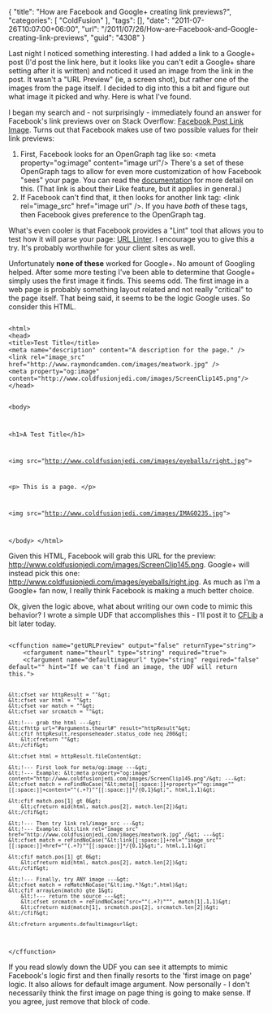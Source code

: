 {
	"title": "How are Facebook and Google+ creating link previews?",
	"categories": [
		"ColdFusion"
	],
	"tags": [],
	"date": "2011-07-26T10:07:00+06:00",
	"url": "/2011/07/26/How-are-Facebook-and-Google-creating-link-previews",
	"guid": "4308"
}

Last night I noticed something interesting. I had added a link to a Google+ post (I'd post the link here, but it looks like you can't edit a Google+ share setting after it is written) and noticed it used an image from the link in the post. It wasn't a "URL Preview" (ie, a screen shot), but rather one of the images from the page itself. I decided to dig into this a bit and figure out what image it picked and why. Here is what I've found.
<!--more-->
<p/>

I began my search and - not surprisingly - immediately found an answer for Facebook's link previews over on Stack Overflow: <a href="http://stackoverflow.com/questions/1079599/facebook-post-link-image">Facebook Post Link Image</a>. Turns out that Facebook makes use of two possible values for their link previews:

<p/>

<ol>
<li>First, Facebook looks for an OpenGraph tag like so: &lt;meta property="og:image" content="image url"/&gt; There's a set of these OpenGraph tags to allow for even more customization of how Facebook "sees" your page. You can read the <a href="http://developers.facebook.com/docs/reference/plugins/like/">documentation</a> for more detail on this. (That link is about their Like feature, but it applies in general.) 
<li>If Facebook can't find that, it then looks for another link tag: &lt;link rel="image_src" href="image url" /&gt;. If you have <i>both</i> of these tags, then Facebook gives preference to the OpenGraph tag.
</ol>

<p/>

What's even cooler is that Facebook provides a "Lint" tool that allows you to test how it will parse your page: <a href="http://developers.facebook.com/tools/lint/">URL Linter</a>. I encourage you to give this a try. It's probably worthwhile for your client sites as well.

<p/>

Unfortunately <b>none of these</b> worked for Google+. No amount of Googling helped. After some more testing I've been able to determine that Google+ simply uses the first image it finds. This seems odd. The first image in a web page is probably something layout related and not really "critical" to the page itself. That being said, it seems to be the logic Google uses. So consider this HTML.

<p/>

<code>
&lt;html&gt;
&lt;head&gt;
&lt;title&gt;Test Title&lt;/title&gt;
&lt;meta name="description" content="A description for the page." /&gt;
&lt;link rel="image_src" href="http://www.raymondcamden.com/images/meatwork.jpg" /&gt;
&lt;meta property="og:image" content="http://www.coldfusionjedi.com/images/ScreenClip145.png"/&gt; 
&lt;/head&gt;

&lt;body&gt;

&lt;h1&gt;A Test Title&lt;/h1&gt;

&lt;img src="http://www.coldfusionjedi.com/images/eyeballs/right.jpg"&gt;

&lt;p&gt;
This is a page.
&lt;/p&gt;

&lt;img src="http://www.coldfusionjedi.com/images/IMAG0235.jpg"&gt;

&lt;/body&gt;
&lt;/html&gt;
</code>

<p/>

Given this HTML, Facebook will grab this URL for the preview: http://www.coldfusionjedi.com/images/ScreenClip145.png. Google+ will instead pick this one: http://www.coldfusionjedi.com/images/eyeballs/right.jpg. As much as I'm a Google+ fan now, I really think Facebook is making a much better choice.

<p/>

Ok, given the logic above, what about writing our own code to mimic this behavior? I wrote a simple UDF that accomplishes this - I'll post it to <a href="http://www.cflib.org">CFLib</a> a bit later today.

<p/>

<code>
&lt;cffunction name="getURLPreview" output="false" returnType="string"&gt;
	&lt;cfargument name="theurl" type="string" required="true"&gt;
	&lt;cfargument name="defaultimageurl" type="string" required="false" default="" hint="If we can't find an image, the UDF will return this."&gt; 

	&lt;cfset var httpResult = ""&gt;
	&lt;cfset var html = ""&gt;
	&lt;cfset var match = ""&gt;
	&lt;cfset var srcmatch = ""&gt;

	&lt;!--- grab the html ---&gt;
	&lt;cfhttp url="#arguments.theurl#" result="httpResult"&gt;
	&lt;cfif httpResult.responseheader.status_code neq 200&gt;
		&lt;cfreturn ""&gt;
	&lt;/cfif&gt;

	&lt;cfset html = httpResult.fileContent&gt;

	&lt;!--- First look for meta/og:image ---&gt;
	&lt;!--- Example: &lt;meta property="og:image" content="http://www.coldfusionjedi.com/images/ScreenClip145.png"/&gt; ---&gt;
	&lt;cfset match = reFindNoCase("&lt;meta[[:space:]]+property=""og:image""[[:space:]]+content=""(.+?)""[[:space:]]*/{0,1}&gt;", html,1,1)&gt;

	&lt;cfif match.pos[1] gt 0&gt;
		&lt;cfreturn mid(html, match.pos[2], match.len[2])&gt;
	&lt;/cfif&gt;

	&lt;!--- Then try link rel/image_src ---&gt;
	&lt;!--- Example: &lt;link rel="image_src" href="http://www.coldfusionjedi.com/images/meatwork.jpg" /&gt; ---&gt;
	&lt;cfset match = reFindNoCase("&lt;link[[:space:]]+rel=""image_src""[[:space:]]+href=""(.+?)""[[:space:]]*/{0,1}&gt;", html,1,1)&gt;

	&lt;cfif match.pos[1] gt 0&gt;
		&lt;cfreturn mid(html, match.pos[2], match.len[2])&gt;
	&lt;/cfif&gt;

	&lt;!--- Finally, try ANY image ---&gt;
	&lt;cfset match = reMatchNoCase("&lt;img.*?&gt;",html)&gt;
	&lt;cfif arrayLen(match) gte 1&gt;
		&lt;!--- return the source ---&gt;
		&lt;cfset srcmatch = reFindNoCase("src=""(.+?)""", match[1],1,1)&gt;
		&lt;cfreturn mid(match[1], srcmatch.pos[2], srcmatch.len[2])&gt;
	&lt;/cfif&gt;

	&lt;cfreturn arguments.defaultimageurl&gt;
&lt;/cffunction&gt;
</code>

<p/>

If you read slowly down the UDF you can see it attempts to mimic Facebook's logic first and then finally resorts to the 'first image on page' logic. It also allows for default image argument. Now personally - I don't necessarily think the first image on page thing is going to make sense. If you agree, just remove that block of code.
